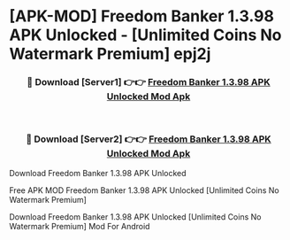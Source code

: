 # [APK-MOD] Freedom Banker 1.3.98 APK Unlocked - [Unlimited Coins No Watermark Premium] epj2j



<div align="center">
<h3>🔴 Download [Server1] 👉👉 <a href="https://momento.my/?title=Freedom_Banker_1.3.98_APK_Unlocked">Freedom Banker 1.3.98 APK Unlocked Mod Apk</a></h3><br>

<h3>🔴 Download [Server2] 👉👉 <a href="https://momento.my/?title=Freedom_Banker_1.3.98_APK_Unlocked">Freedom Banker 1.3.98 APK Unlocked Mod Apk</a></h3>
</div>



Download Freedom Banker 1.3.98 APK Unlocked 

Free APK MOD Freedom Banker 1.3.98 APK Unlocked [Unlimited Coins No Watermark Premium]

Download Freedom Banker 1.3.98 APK Unlocked [Unlimited Coins No Watermark Premium] Mod For Android
